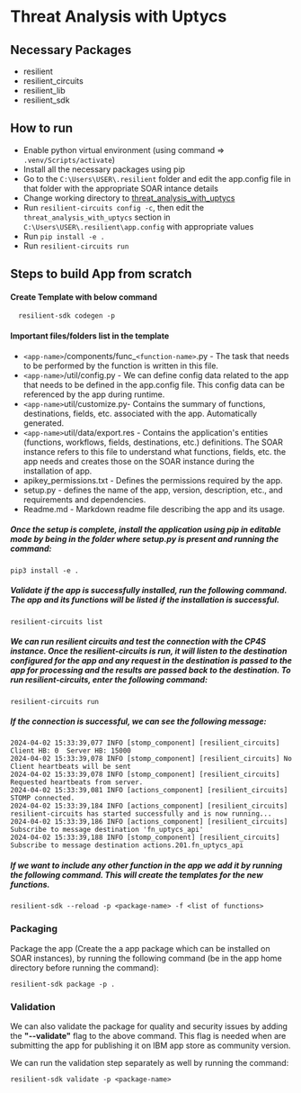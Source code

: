 # Threat Analysis with Uptycs

## Necessary Packages

- resilient
- resilient_circuits
- resilient_lib
- resilient_sdk

## How to run

- Enable python virtual environment (using command => ``.venv/Scripts/activate``)
- Install all the necessary packages using pip
- Go to the ``C:\Users\USER\.resilient`` folder and edit the app.config file in that folder with the appropriate SOAR intance details
- Change working directory to [threat_analysis_with_uptycs](https://github.com/kadirikumar-uptycs/QRADAR-SOAR-V1/tree/main/threat_analysis_with_uptycs)
- Run ``resilient-circuits config -c``, then edit the ``threat_analysis_with_uptycs`` section in ``C:\Users\USER\.resilient\app.config`` with appropriate values
- Run ``pip install -e .``
- Run ``resilient-circuits run``

## Steps to build App from scratch

#### Create Template with below command

```
  resilient-sdk codegen -p 
```

#### Important files/folders list in the template

- `<app-name>`/components/func_`<function-name>`.py - The task that needs to be performed by the function is written in this file.
- `<app-name>`/util/config.py - We can define config data related to the app that needs to be defined in the app.config file. This config data can be referenced by the app during runtime.
- `<app-name>`util/customize.py- Contains the summary of functions, destinations, fields, etc. associated with the app. Automatically generated.
- `<app-name>`util/data/export.res - Contains the application's entities (functions, workflows, fields, destinations, etc.) definitions. The SOAR instance refers to this file to understand what functions, fields, etc. the app needs and creates those on the SOAR instance during the installation of app.
- apikey_permissions.txt - Defines the permissions required by the app.
- setup.py - defines the name of the app, version, description, etc., and requirements and dependencies.
- Readme.md - Markdown readme file describing the app and its usage.

##### Once the setup is complete, install the application using pip in editable mode by being in the folder where setup.py is present and running the command:

```
pip3 install -e .
```

##### Validate if the app is successfully installed, run the following command. The app and its functions will be listed if the installation is successful.

```
resilient-circuits list
```

##### We can run resilient circuits and test the connection with the CP4S instance. Once the resilient-circuits is run, it will listen to the destination configured for the app and any request in the destination is passed to the app for processing and the results are passed back to the destination. To run resilient-circuits, enter the following command:

```
resilient-circuits run
```

##### If the connection is successful, we can see the following message:

```
2024-04-02 15:33:39,077 INFO [stomp_component] [resilient_circuits] Client HB: 0  Server HB: 15000
2024-04-02 15:33:39,078 INFO [stomp_component] [resilient_circuits] No Client heartbeats will be sent
2024-04-02 15:33:39,078 INFO [stomp_component] [resilient_circuits] Requested heartbeats from server.
2024-04-02 15:33:39,081 INFO [actions_component] [resilient_circuits] STOMP connected.
2024-04-02 15:33:39,184 INFO [actions_component] [resilient_circuits] resilient-circuits has started successfully and is now running...
2024-04-02 15:33:39,186 INFO [actions_component] [resilient_circuits] Subscribe to message destination 'fn_uptycs_api'
2024-04-02 15:33:39,188 INFO [stomp_component] [resilient_circuits] Subscribe to message destination actions.201.fn_uptycs_api
```

##### If we want to include any other function in the app we add it by running the following command. This will create the templates for the new functions.

```
resilient-sdk --reload -p <package-name> -f <list of functions>
```

### Packaging

Package the app (Create the a app package which can be installed on SOAR instances), by running the following command (be in the app home directory before running the command):

```
resilient-sdk package -p .
```

### Validation

We can also validate the package for quality and security issues by adding the **"--validate"** flag to the above command. This flag is needed when are submitting the app for publishing it on IBM app store as community version.

We can run the validation step separately as well by running the command:

```
resilient-sdk validate -p <package-name>
```
